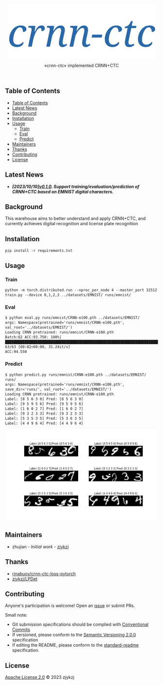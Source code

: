 <!-- <div align="right">
  Language:
    🇺🇸
  <a title="Chinese" href="./README.zh-CN.md">🇨🇳</a>
</div> -->

<div align="center"><a title="" href="https://github.com/zjykzj/crnn-ctc"><img align="center" src="assets/icons/crnn-ctc.svg" alt=""></a></div>

<p align="center">
  «crnn-ctc» implemented CRNN+CTC
<br>
<br>
  <a href="https://github.com/RichardLitt/standard-readme"><img src="https://img.shields.io/badge/standard--readme-OK-green.svg?style=flat-square" alt=""></a>
  <a href="https://conventionalcommits.org"><img src="https://img.shields.io/badge/Conventional%20Commits-1.0.0-yellow.svg" alt=""></a>
  <a href="http://commitizen.github.io/cz-cli/"><img src="https://img.shields.io/badge/commitizen-friendly-brightgreen.svg" alt=""></a>
</p>

## Table of Contents

- [Table of Contents](#table-of-contents)
- [Latest News](#latest-news)
- [Background](#background)
- [Installation](#installation)
- [Usage](#usage)
  - [Train](#train)
  - [Eval](#eval)
  - [Predict](#predict)
- [Maintainers](#maintainers)
- [Thanks](#thanks)
- [Contributing](#contributing)
- [License](#license)

## Latest News

* ***[2023/10/10][v0.1.0](https://github.com/zjykzj/crnn-ctc/releases/tag/v0.1.0). Support training/evaluation/prediction of CRNN+CTC based on EMNIST digital characters.***

## Background

This warehouse aims to better understand and apply CRNN+CTC, and currently achieves digital recognition and license plate recognition

## Installation

```shell
pip install -r requirements.txt
```

## Usage

### Train

```shell
python -m torch.distributed.run --nproc_per_node 4 --master_port 32512 train.py --device 0,1,2,3 ../datasets/EMNIST/ runs/emnist/
```

### Eval

```shell
$ python eval.py runs/emnist/CRNN-e100.pth ../datasets/EMNIST/
args: Namespace(pretrained='runs/emnist/CRNN-e100.pth', val_root='../datasets/EMNIST/')
Loading CRNN pretrained: runs/emnist/CRNN-e100.pth
Batch:62 ACC:93.750: 100%|████████████████████████████████████████████████████████████████████████████████████████████████████| 63/63 [00:02<00:00, 31.24it/s]
ACC:94.550
```

### Predict

```shell
$ python predict.py runs/emnist/CRNN-e100.pth ../datasets/EMNIST/ runs/
args: Namespace(pretrained='runs/emnist/CRNN-e100.pth', save_dir='runs/', val_root='../datasets/EMNIST/')
Loading CRNN pretrained: runs/emnist/CRNN-e100.pth
Label: [8 5 6 3 0] Pred: [8 5 6 3 0]
Label: [9 5 9 5 6] Pred: [9 5 9 5 6]
Label: [1 6 0 2 7] Pred: [1 6 0 2 7]
Label: [9 3 2 3 3] Pred: [9 3 2 3 3]
Label: [5 3 5 3 5] Pred: [5 3 6 3 5]
Label: [4 4 9 6 4] Pred: [4 4 9 6 4]
```

![](assets/predict.jpg)

## Maintainers

* zhujian - *Initial work* - [zjykzj](https://github.com/zjykzj)

## Thanks

* [rinabuoy/crnn-ctc-loss-pytorch](https://github.com/rinabuoy/crnn-ctc-loss-pytorch.git)
* [zjykzj/LPDet](https://github.com/zjykzj/LPDet)

## Contributing

Anyone's participation is welcome! Open an [issue](https://github.com/zjykzj/crnn-ctc/issues) or submit PRs.

Small note:

* Git submission specifications should be complied
  with [Conventional Commits](https://www.conventionalcommits.org/en/v1.0.0-beta.4/)
* If versioned, please conform to the [Semantic Versioning 2.0.0](https://semver.org) specification
* If editing the README, please conform to the [standard-readme](https://github.com/RichardLitt/standard-readme)
  specification.

## License

[Apache License 2.0](LICENSE) © 2023 zjykzj